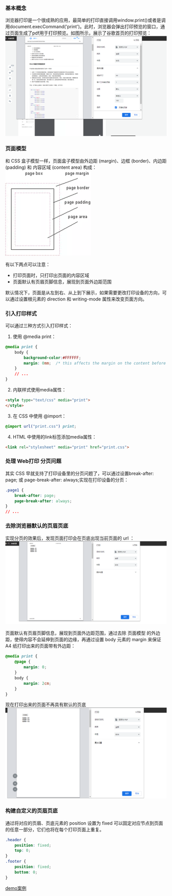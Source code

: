 ### 基本概念    
浏览器打印是一个很成熟的应用，最简单的打印直接调用window.print()或者是调用document.execCommand('print')。此时，浏览器会弹出打印预览的窗口，通过页面生成了pdf用于打印预览。如图所示，展示了谷歌首页的打印预览：     
![打印预览](./imgs/1.png)

### 页面模型    

和 CSS 盒子模型一样，页面盒子模型由外边距 (margin)、边框 (border)、内边距 (padding) 和 内容区域 (content area) 构成：   
![box](./imgs/2.png)

有以下两点可以注意：   
- 打印页面时，只打印出页面的内容区域
- 页面默认有页眉页脚信息，展现到页面外边距范围

默认情况下，页面是从左到右、从上到下展示，如果需要更改打印设备的方向，可以通过设置根元素的 direction 和 writing-mode 属性来改变页面方向。


### 引入打印样式   

可以通过三种方式引入打印样式：   
1. 使用 @media print：   
```css
@media print {
	body {
        background-color:#FFFFFF;
        margin: 0mm;  /* this affects the margin on the content before sending to printer */
    }
    // ...
}
```
2. 内联样式使用media属性：
```html
<style type="text/css" media="print">
</style>
```
3. 在 CSS 中使用 @import：
```css
@import url("print.css") print;
```
4. HTML 中使用的link标签添加media属性：
```html
<link rel="stylesheet" media="print" href="print.css">
```

### 处理 Web打印 分页问题
其实 CSS 早就支持了打印设备里的分页问题了，可以通过设置break-after: page; 或 page-break-after: always;实现在打印设备的分页：   
```css
.page1 {
	break-after: page;
	page-break-after: always;
}
// ...
```
### 去除浏览器默认的页眉页底
实现分页的效果后，发现页面打印会在页底出现当前页面的 url ：    
![分页](./imgs/3.png)

页面默认有页眉页脚信息，展现到页面外边距范围，通过去除 页面模型 的外边距，使得内容不会延伸到页面的边缘，再通过设置 body 元素的 margin 来保证 A4 纸打印出来的页面带有外边距：   
```css
@media print {
	@page {
		margin: 0;
	}
	body {
		margin: 2cm;
	}
}

```
现在打印出来的页面不再具有默认的页底     
![不再具有默认的页底](./imgs/4.png)

### 构建自定义的页眉页底    
通过将对应的页眉、页底元素的 position 设置为 fixed 可以固定对应节点到页面的任意一部分，它们也将在每个打印页面上重复。    
```css
.header {
	position: fixed;
	top: 0;
}
.footer {
	position: fixed;
	bottom: 0;
}
```

[demo案例](./demo)